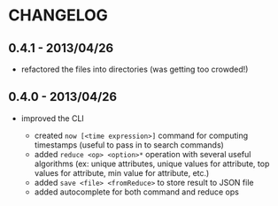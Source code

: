 # CHANGELOG



## 0.4.1 - 2013/04/26

* refactored the files into directories (was getting too crowded!)



## 0.4.0 - 2013/04/26

* improved the CLI
    
    * created `now [<time expression>]` command for computing timestamps (useful to pass in to search commands)
    * added `reduce <op> <option>*` operation with several useful algorithms (ex: unique attributes, unique values for attribute, top values for attribute, min value for attribute, etc.)
    * added `save <file> <fromReduce>` to store result to JSON file
    * added autocomplete for both command and reduce ops

